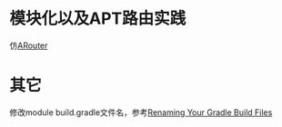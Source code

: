 # 模块化以及APT路由实践

仿[ARouter](https://github.com/alibaba/ARouter/)


# 其它

修改module build.gradle文件名，参考[Renaming Your Gradle Build Files](http://www.developerphil.com/renaming-your-gradle-build-files/)